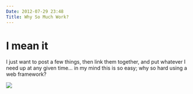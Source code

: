 ```yaml
---
Date: 2012-07-29 23:48
Title: Why So Much Work?
---
```


# I mean it

I just want to post a few things, then link them together, and put whatever I need up at any given time… in my mind this is so easy; why so hard using a web framework?

![](http://dl.dropbox.com/s/bmx67wcchp8p76p/bjornard_photo_300.jpg)